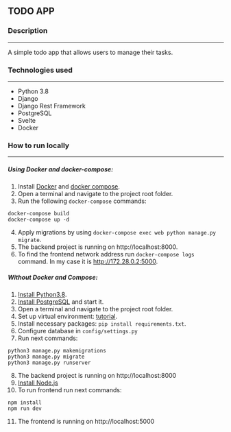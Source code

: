 ## TODO APP

### Description
***
A simple todo app that allows users to manage their tasks.
### Technologies used
***
* Python 3.8
* Django
* Django Rest Framework
* PostgreSQL
* Svelte
* Docker

### How to run locally
***
##### Using Docker and docker-compose:
1. Install [Docker](https://www.docker.com/) and [docker compose](https://docs.docker.com/compose/).
2. Open a terminal and navigate to the project root folder.
3. Run the following `docker-compose` commands:

```
docker-compose build
docker-compose up -d
```
4. Apply migrations by using `docker-compose exec web python manage.py migrate`.
5. The backend project is running on http://localhost:8000.
6. To find the frontend network address run `docker-compose logs` command. In my case it is http://172.28.0.2:5000.
##### Without Docker and Compose:
1. [Install Python3.8](https://www.python.org/downloads/).
2. [Install PostgreSQL](https://www.postgresql.org/) and start it.
3. Open a terminal and navigate to the project root folder.
4. Set up virtual environment: [tutorial](https://docs.python.org/3/tutorial/venv.html).
5. Install necessary packages: `pip install requirements.txt`.
6. Configure database in `config/settings.py`
7. Run next commands:
```
python3 manage.py makemigrations
python3 manage.py migrate
python3 manage.py runserver
```
8. The backend project is running on http://localhost:8000
9. [Install Node.js](https://nodejs.org/en/)   
10. To run frontend run next commands:
```
npm install
npm run dev
```
11. The frontend is running on http://localhost:5000


